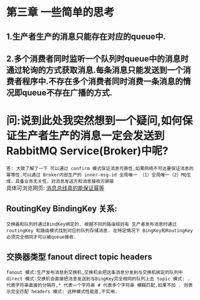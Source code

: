 # 第三章 一些简单的思考

## 1.生产者生产的消息只能存在对应的queue中.
## 2.多个消费者同时监听一个队列时queue中的消息时通过轮询的方式获取消息.每条消息只能发送到一个消费者程序中.不存在多个消费者同时消费一条消息的情况即queue不存在广播的方式.
# 问:说到此处我突然想到一个疑问,如何保证生产者生产的消息一定会发送到RabbitMQ Service(Broker)中呢?
`
答: 大致了解了一下 可以通过 confirm 模式保证消息可靠性,如果网络不可达要保证消息的幂等性.可以通过
      Broker内部生产的 inner-msg-id 全局唯一 （1）全局唯一（2）MQ生成，具备业务无关性，对消息发送方和消息接收方屏蔽
`  
  具体可浏览网页: <a href='https://cloud.tencent.com/developer/article/1048675'>消息总线真的能保证幂等</a>
## RoutingKey BindingKey 关系:
`
 交换器和队列时通过BindKey绑定的. 根据不同的路由规则有 生产者发布消息时通过routingKey 和路由模式找到对应的队列存储消息.
 在特定情况下 BingKey和RoutingKey 必须完全相同才可以被queue接收.
`
## 交换器类型 fanout direct topic headers
`
 fanout 模式:生产发布消息到交换机,交换机会把这条消息分发到与交换机绑定的队列中
 direct 模式:交换机会直接把消息发送到与BingKey完全相同的队列上去
 topic 模式: . 代表字符串直接的分隔符,* 代表一个字符串 # 代表多个字符串 模糊匹配,如果不加 . 则表示完全匹配
 headers 模式: 这种模式性能差,不实用.
`